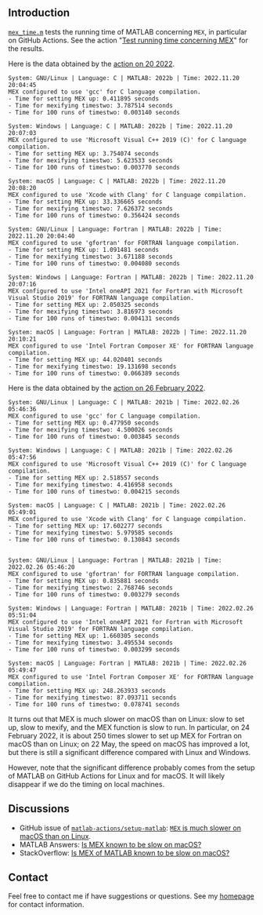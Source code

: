 ## Introduction

[`mex_time.m`](https://github.com/equipez/test_matlab/blob/master/mex_time/mex_time.m) tests the
running time of MATLAB concerning `MEX`, in particular on GitHub Actions. See the action
"[Test running time concerning MEX](https://github.com/equipez/test_matlab/actions/workflows/mex_time.yml)" for the results.

Here is the data obtained by the [action on 20  2022](https://github.com/zequipe/test_matlab/actions/runs/3509542980).
```
System: GNU/Linux | Language: C | MATLAB: 2022b | Time: 2022.11.20 20:04:45
MEX configured to use 'gcc' for C language compilation.
- Time for setting MEX up: 0.411895 seconds
- Time for mexifying timestwo: 3.787514 seconds
- Time for 100 runs of timestwo: 0.003140 seconds
  
System: Windows | Language: C | MATLAB: 2022b | Time: 2022.11.20 20:07:03
MEX configured to use 'Microsoft Visual C++ 2019 (C)' for C language compilation.
- Time for setting MEX up: 3.754074 seconds
- Time for mexifying timestwo: 5.623533 seconds
- Time for 100 runs of timestwo: 0.003770 seconds
  
System: macOS | Language: C | MATLAB: 2022b | Time: 2022.11.20 20:08:20
MEX configured to use 'Xcode with Clang' for C language compilation.
- Time for setting MEX up: 33.336665 seconds
- Time for mexifying timestwo: 7.626372 seconds
- Time for 100 runs of timestwo: 0.356424 seconds
 
System: GNU/Linux | Language: Fortran | MATLAB: 2022b | Time: 2022.11.20 20:04:40
MEX configured to use 'gfortran' for FORTRAN language compilation.
- Time for setting MEX up: 1.091481 seconds
- Time for mexifying timestwo: 3.671188 seconds
- Time for 100 runs of timestwo: 0.004080 seconds

System: Windows | Language: Fortran | MATLAB: 2022b | Time: 2022.11.20 20:07:16
MEX configured to use 'Intel oneAPI 2021 for Fortran with Microsoft Visual Studio 2019' for FORTRAN language compilation.
- Time for setting MEX up: 2.050325 seconds
- Time for mexifying timestwo: 3.816973 seconds
- Time for 100 runs of timestwo: 0.004131 seconds
  
System: macOS | Language: Fortran | MATLAB: 2022b | Time: 2022.11.20 20:10:21
MEX configured to use 'Intel Fortran Composer XE' for FORTRAN language compilation.
- Time for setting MEX up: 44.020401 seconds
- Time for mexifying timestwo: 19.131698 seconds
- Time for 100 runs of timestwo: 0.066389 seconds
```
 

Here is the data obtained by the [action on 26 February 2022](https://github.com/equipez/test_matlab/actions/runs/1902217520).
```
System: GNU/Linux | Language: C | MATLAB: 2021b | Time: 2022.02.26 05:46:36
MEX configured to use 'gcc' for C language compilation.
- Time for setting MEX up: 0.477950 seconds
- Time for mexifying timestwo: 4.500026 seconds
- Time for 100 runs of timestwo: 0.003845 seconds

System: Windows | Language: C | MATLAB: 2021b | Time: 2022.02.26 05:47:56
MEX configured to use 'Microsoft Visual C++ 2019 (C)' for C language compilation.
- Time for setting MEX up: 2.518557 seconds
- Time for mexifying timestwo: 4.416958 seconds
- Time for 100 runs of timestwo: 0.004215 seconds

System: macOS | Language: C | MATLAB: 2021b | Time: 2022.02.26 05:49:01
MEX configured to use 'Xcode with Clang' for C language compilation.
- Time for setting MEX up: 17.602277 seconds
- Time for mexifying timestwo: 5.979585 seconds
- Time for 100 runs of timestwo: 0.130843 seconds


System: GNU/Linux | Language: Fortran | MATLAB: 2021b | Time: 2022.02.26 05:46:20
MEX configured to use 'gfortran' for FORTRAN language compilation.
- Time for setting MEX up: 0.835881 seconds
- Time for mexifying timestwo: 2.768746 seconds
- Time for 100 runs of timestwo: 0.003279 seconds

System: Windows | Language: Fortran | MATLAB: 2021b | Time: 2022.02.26 05:51:04
MEX configured to use 'Intel oneAPI 2021 for Fortran with Microsoft Visual Studio 2019' for FORTRAN language compilation.
- Time for setting MEX up: 1.660305 seconds
- Time for mexifying timestwo: 3.495534 seconds
- Time for 100 runs of timestwo: 0.003299 seconds

System: macOS | Language: Fortran | MATLAB: 2021b | Time: 2022.02.26 05:49:47
MEX configured to use 'Intel Fortran Composer XE' for FORTRAN language compilation.
- Time for setting MEX up: 248.263933 seconds
- Time for mexifying timestwo: 87.093711 seconds
- Time for 100 runs of timestwo: 0.078741 seconds
```

It turns out that MEX is much slower on macOS than on Linux: slow to set up, slow to mexify,
and the MEX function is slow to run. In particular, on 24 February 2022, it is about 250 times slower to set up MEX for Fortran on macOS than on Linux; on 22 May, the speed on macOS has improved a lot, but there is still a significant difference compared with Linux and Windows.  

However, note that the significant difference probably comes from the setup of MATLAB on GitHub Actions for Linux and for macOS.
It will likely disappear if we do the timing on local machines.

## Discussions
- GitHub issue of [`matlab-actions/setup-matlab`](https://github.com/matlab-actions/setup-matlab): [`MEX` is much slower on macOS than on Linux](https://github.com/matlab-actions/setup-matlab/issues/30).
- MATLAB Answers: [Is MEX known to be slow on macOS?
](https://www.mathworks.com/matlabcentral/answers/1658820-is-mex-known-to-be-slow-on-macos)
- StackOverflow: [Is MEX of MATLAB known to be slow on macOS?](https://stackoverflow.com/questions/71274732/is-mex-of-matlab-known-to-be-slow-on-macos)

## Contact

Feel free to contact me if have suggestions or questions.
See my [homepage](https://www.zhangzk.net) for contact information.
